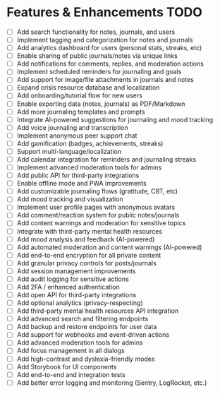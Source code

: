 # Features & Enhancements TODO

- [ ] Add search functionality for notes, journals, and users
- [ ] Implement tagging and categorization for notes and journals
- [ ] Add analytics dashboard for users (personal stats, streaks, etc)
- [ ] Enable sharing of public journals/notes via unique links
- [ ] Add notifications for comments, replies, and moderation actions
- [ ] Implement scheduled reminders for journaling and goals
- [ ] Add support for image/file attachments in journals and notes
- [ ] Expand crisis resource database and localization
- [ ] Add onboarding/tutorial flow for new users
- [ ] Enable exporting data (notes, journals) as PDF/Markdown
- [ ] Add more journaling templates and prompts
- [ ] Integrate AI-powered suggestions for journaling and mood tracking
- [ ] Add voice journaling and transcription
- [ ] Implement anonymous peer support chat
- [ ] Add gamification (badges, achievements, streaks)
- [ ] Support multi-language/localization
- [ ] Add calendar integration for reminders and journaling streaks
- [ ] Implement advanced moderation tools for admins
- [ ] Add public API for third-party integrations
- [ ] Enable offline mode and PWA improvements
- [ ] Add customizable journaling flows (gratitude, CBT, etc)
- [ ] Add mood tracking and visualization
- [ ] Implement user profile pages with anonymous avatars
- [ ] Add comment/reaction system for public notes/journals
- [ ] Add content warnings and moderation for sensitive topics
- [ ] Integrate with third-party mental health resources
- [ ] Add mood analysis and feedback (AI-powered)
- [ ] Add automated moderation and content warnings (AI-powered)
- [ ] Add end-to-end encryption for all private content
- [ ] Add granular privacy controls for posts/journals
- [ ] Add session management improvements
- [ ] Add audit logging for sensitive actions
- [ ] Add 2FA / enhanced authentication
- [ ] Add open API for third-party integrations
- [ ] Add optional analytics (privacy-respecting)
- [ ] Add third-party mental health resources API integration
- [ ] Add advanced search and filtering endpoints
- [ ] Add backup and restore endpoints for user data
- [ ] Add support for webhooks and event-driven actions
- [ ] Add advanced moderation tools for admins
- [ ] Add focus management in all dialogs
- [ ] Add high-contrast and dyslexia-friendly modes
- [ ] Add Storybook for UI components
- [ ] Add end-to-end and integration tests
- [ ] Add better error logging and monitoring (Sentry, LogRocket, etc.)

